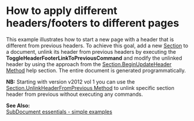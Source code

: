 # How to apply different headers/footers to different pages


<p>This example illustrates how to start a new page with a header that is different from previous headers. To achieve this goal, add a new <a href="http://documentation.devexpress.com/#WindowsForms/CustomDocument9553"><u>Section</u></a> to a document, unlink its header from previous headers by executing the <strong>ToggleHeaderFooterLinkToPreviousCommand</strong> and modify the unlinked header by using the approach from the <a href="http://documentation.devexpress.com/#CoreLibraries/DevExpressXtraRichEditAPINativeSection_BeginUpdateHeadertopic846"><u>Section.BeginUpdateHeader Method</u></a> help section. The entire document is generated programmatically.</p><p><strong>NB:</strong> Starting with version v2012 vol 1 you can use the <a href="http://documentation.devexpress.com/#CoreLibraries/DevExpressXtraRichEditAPINativeSection_UnlinkHeaderFromPrevioustopic961"><u>Section.UnlinkHeaderFromPrevious Method</u></a> to unlink specific section header from previous without executing any commands.</p><p><strong>See Also:</strong><br />
<a href="https://www.devexpress.com/Support/Center/p/E2265">SubDocument essentials - simple examples</a></p>

<br/>


